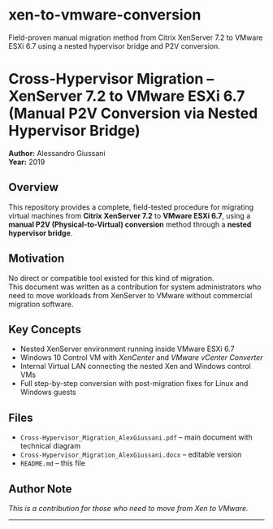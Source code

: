 # xen-to-vmware-conversion
Field-proven manual migration method from Citrix XenServer 7.2 to VMware ESXi 6.7 using a nested hypervisor bridge and P2V conversion.
# Cross-Hypervisor Migration – XenServer 7.2 to VMware ESXi 6.7 (Manual P2V Conversion via Nested Hypervisor Bridge)

**Author:** Alessandro Giussani  
**Year:** 2019  

## Overview
This repository provides a complete, field-tested procedure for migrating virtual machines from **Citrix XenServer 7.2** to **VMware ESXi 6.7**, using a **manual P2V (Physical-to-Virtual) conversion** method through a **nested hypervisor bridge**.

## Motivation
No direct or compatible tool existed for this kind of migration.  
This document was written as a contribution for system administrators who need to move workloads from XenServer to VMware without commercial migration software.

## Key Concepts
- Nested XenServer environment running inside VMware ESXi 6.7  
- Windows 10 Control VM with *XenCenter* and *VMware vCenter Converter*  
- Internal Virtual LAN connecting the nested Xen and Windows control VMs  
- Full step-by-step conversion with post-migration fixes for Linux and Windows guests

## Files
- `Cross-Hypervisor_Migration_AlexGiussani.pdf` – main document with technical diagram  
- `Cross-Hypervisor_Migration_AlexGiussani.docx` – editable version  
- `README.md` – this file  

## Author Note
*This is a contribution for those who need to move from Xen to VMware.*

---

